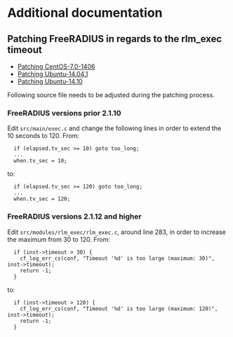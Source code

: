 Additional documentation
========================

## Patching FreeRADIUS in regards to the rlm_exec timeout

* [Patching CentOS-7.0-1406](Patching-CentOS-7.0-1406.txt)
* [Patching Ubuntu-14.04.1](Patching-Ubuntu-14.04.1.txt)
* [Patching Ubuntu-14.10](Patching-Ubuntu-14.04.1.txt)


Following source file needs to be adjusted during the patching process.

### FreeRADIUS versions prior 2.1.10Edit `src/main/exec.c` and change the following lines in order to extend the 10 seconds to 120. From:````  if (elapsed.tv_sec >= 10) goto too_long;  ...  when.tv_sec = 10;````to:````  if (elapsed.tv_sec >= 120) goto too_long;  ...  when.tv_sec = 120;````
### FreeRADIUS versions 2.1.12 and higher
Edit `src/modules/rlm_exec/rlm_exec.c`, around line 283, in order to increase the maximum from 30 to 120. From:````  if (inst->timeout > 30) {    cf_log_err_cs(conf, "Timeout '%d' is too large (maximum: 30)", inst->timeout);    return -1;  }````to:````  if (inst->timeout > 120) {    cf_log_err_cs(conf, "Timeout '%d' is too large (maximum: 120)", inst->timeout);    return -1;  }````